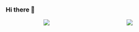 ### Hi there 👋

<!--
**AllveGit/AllveGit** is a ✨ _special_ ✨ repository because its `README.md` (this file) appears on your GitHub profile.

Here are some ideas to get you started:

- 🔭 I’m currently working on ...
- 🌱 I’m currently learning ...
- 👯 I’m looking to collaborate on ...
- 🤔 I’m looking for help with ...
- 💬 Ask me about ...
- 📫 How to reach me: ...
- 😄 Pronouns: ...
- ⚡ Fun fact: ...
-->

<img src = "https://img.shields.io/badge/-C-A8B9CC?style=flat-square&logo=c%2B%2B" style="height : auto; margin-left : 100px; margin-right : 100px;"/> <img src = "https://img.shields.io/badge/-C++-00599C?style=flat-square&logo=c%2B%2B" style="height : auto; margin-left : 100px; margin-right : 100px;"/>
